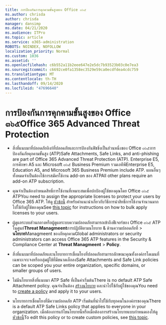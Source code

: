 ```yaml
---
title: การป้องกันการคุกคามขั้นสูงของ Office ๓๖๕
ms.author: chrisda
author: chrisda
manager: dansimp
ms.date: 04/21/2020
ms.audience: ITPro
ms.topic: article
ms.service: o365-administration
ROBOTS: NOINDEX, NOFOLLOW
localization_priority: Normal
ms.custom: 1036
ms.assetid: ''
ms.openlocfilehash: c6b552a11b2eee647e2e5dc7b93523b03c0e7ea3
ms.sourcegitcommit: c6692ce0fa1358ec3529e59ca0ecdfdea4cdc759
ms.translationtype: MT
ms.contentlocale: th-TH
ms.lasthandoff: 09/14/2020
ms.locfileid: "47696640"
---
```

# <a name="office-365-advanced-threat-protection"></a><span data-ttu-id="1e3b2-102">การป้องกันการคุกคามขั้นสูงของ Office ๓๖๕</span><span class="sxs-lookup"><span data-stu-id="1e3b2-102">Office 365 Advanced Threat Protection</span></span>

- <span data-ttu-id="1e3b2-103">สิ่งที่แนบมาที่ปลอดภัยลิงก์ที่ปลอดภัยและการป้องกันฟิชชิ่งเป็นส่วนหนึ่งของ Office ๓๖๕การป้องกันภัยคุกคามขั้นสูง (ATP)</span><span class="sxs-lookup"><span data-stu-id="1e3b2-103">Safe Attachments, Safe Links, and anti-phishing are part of Office 365 Advanced Threat Protection (ATP).</span></span> <span data-ttu-id="1e3b2-104">Enterprise E5, การศึกษา A5 และ Microsoft ๓๖๕ Business Premium รวมเอทีพี</span><span class="sxs-lookup"><span data-stu-id="1e3b2-104">Enterprise E5, Education A5, and Microsoft 365 Business Premium include ATP.</span></span> <span data-ttu-id="1e3b2-105">แผนอื่นๆทั้งหมดจำเป็นต้องใช้การสมัครใช้งาน add-on ของ ATP</span><span class="sxs-lookup"><span data-stu-id="1e3b2-105">All other plans require an add-on ATP subscription.</span></span>

- <span data-ttu-id="1e3b2-106">คุณจำเป็นต้องกำหนดสิทธิ์การใช้งานที่เหมาะสมเพื่อปกป้องผู้ใช้ของคุณโดย Office ๓๖๕ ATP</span><span class="sxs-lookup"><span data-stu-id="1e3b2-106">You need to assign the appropriate licenses to protect your users by Office 365 ATP.</span></span> <span data-ttu-id="1e3b2-107">ให้ดู [หัวข้อนี้](https://docs.microsoft.com/microsoft-365/admin/add-users/add-users) สำหรับคำแนะนำเกี่ยวกับวิธีการนำสิทธิ์การใช้งานจำนวนมากไปใช้กับผู้ใช้ของคุณ</span><span class="sxs-lookup"><span data-stu-id="1e3b2-107">See [this topic](https://docs.microsoft.com/microsoft-365/admin/add-users/add-users) for instructions on how to bulk apply licenses to your users.</span></span>

- <span data-ttu-id="1e3b2-108">ผู้ดูแลระบบส่วนกลางหรือผู้ดูแลระบบความปลอดภัยสามารถเข้าถึงฟีเจอร์ของ Office ๓๖๕ ATP ในศูนย์**Threat Managmeent**การปฏิบัติตามนโยบาย & ด้านความปลอดภัยที่ \> **นโยบาย**Managmeent ของภัยคุกคาม</span><span class="sxs-lookup"><span data-stu-id="1e3b2-108">Global administrators or security administrators can access Office 365 ATP features in the Security & Compliance Center at **Threat Managmeent** \> **Policy**.</span></span>

- <span data-ttu-id="1e3b2-109">สิ่งที่แนบมาที่ปลอดภัยและนโยบายการเชื่อมโยงที่ปลอดภัยสามารถลักษณะคุณทั้งองค์กรโดเมนที่เฉพาะเจาะจงหรือกลุ่มผู้ใช้ที่มีขนาดเล็กลง</span><span class="sxs-lookup"><span data-stu-id="1e3b2-109">Safe Attachments and Safe Link policies can be scoped you your entire organization, specific domains, or smaller groups of users.</span></span>

- <span data-ttu-id="1e3b2-110">ไม่มีนโยบายสิ่งที่แนบมา ATP Safe ที่เป็นค่าเริ่มต้น</span><span class="sxs-lookup"><span data-stu-id="1e3b2-110">There is no default ATP Safe Attachment policy.</span></span> <span data-ttu-id="1e3b2-111">คุณจำเป็นต้อง [สร้างนโยบาย](https://docs.microsoft.com/microsoft-365/security/office-365-security/set-up-atp-safe-attachments-policies) และนำไปใช้กับผู้ใช้ของคุณ</span><span class="sxs-lookup"><span data-stu-id="1e3b2-111">You need to [create a policy](https://docs.microsoft.com/microsoft-365/security/office-365-security/set-up-atp-safe-attachments-policies) and apply it to your users.</span></span>

- <span data-ttu-id="1e3b2-112">นโยบายการเชื่อมโยงที่มีความปลอดภัย ATP เริ่มต้นที่นำไปใช้กับทุกคนในองค์กรของคุณ</span><span class="sxs-lookup"><span data-stu-id="1e3b2-112">There is a default ATP Safe Links policy that applies to everyone in your organization.</span></span> <span data-ttu-id="1e3b2-113">เมื่อต้องการแก้ไขนโยบายนี้หรือเมื่อต้องการสร้างนโยบายแบบกำหนดเองให้ดู[หัวข้อนี้](https://docs.microsoft.com/microsoft-365/security/office-365-security/set-up-atp-safe-links-policies)</span><span class="sxs-lookup"><span data-stu-id="1e3b2-113">To edit this policy or to create custom policies, see [this topic](https://docs.microsoft.com/microsoft-365/security/office-365-security/set-up-atp-safe-links-policies).</span></span>
